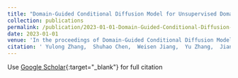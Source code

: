 ```yaml
---
title: "Domain-Guided Conditional Diffusion Model for Unsupervised Domain Adaptation"
collection: publications
permalink: /publication/2023-01-01-Domain-Guided-Conditional-Diffusion-Model-for-Unsupervised-Domain-Adaptation
date: 2023-01-01
venue: 'In the proceedings of Domain-Guided Conditional Diffusion Model for Unsupervised Domain Adaptation'
citation: ' Yulong Zhang,  Shuhao Chen,  Weisen Jiang,  Yu Zhang,  Jiangang Lu,  James Kwok, &quot;Domain-Guided Conditional Diffusion Model for Unsupervised Domain Adaptation.&quot; In the proceedings of Domain-Guided Conditional Diffusion Model for Unsupervised Domain Adaptation, 2023.'
---
```

Use [Google Scholar](https://scholar.google.com/scholar?q=Domain+Guided+Conditional+Diffusion+Model+for+Unsupervised+Domain+Adaptation){:target="_blank"} for full citation